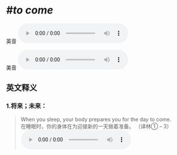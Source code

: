 # ***\#to come*** 
英音
<audio src="./media/to come1_AAC.aac" controls="controls"></audio>

美音
<audio src="./media/to come2_AAC.aac" controls="controls"></audio>



  

英文释义
---
### 1.**将来；未来：**  

 > When you sleep, your body prepares you for the day to come.  
 > 在睡眠时，你的身体在为迎接新的一天做着准备。  （译林① – 3）  
<audio src="./media/35-come-.aac" controls="controls"></audio>


